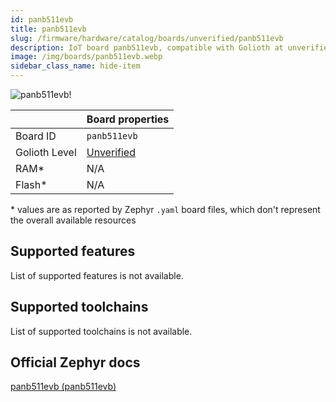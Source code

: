 ```yaml
---
id: panb511evb
title: panb511evb
slug: /firmware/hardware/catalog/boards/unverified/panb511evb
description: IoT board panb511evb, compatible with Golioth at unverified level.
image: /img/boards/panb511evb.webp
sidebar_class_name: hide-item
---
```


[//]: # (This is an auto-generated file, do not edit! Changes to it will be lost upon re-generation)

![panb511evb!](/img/boards/panb511evb.webp "panb511evb")

|                | Board properties     |
| -------------  | -------------------- |
| Board ID       | `panb511evb` |
| Golioth Level  | [Unverified](/firmware/hardware#unverified-boards) |
| RAM*           | N/A |
| Flash*         | N/A |

\* values are as reported by Zephyr `.yaml` board files, which don't represent the overall available resources



## Supported features

List of supported features is not available.

## Supported toolchains

List of supported toolchains is not available.

## Official Zephyr docs

[panb511evb (panb511evb)](https://docs.zephyrproject.org/latest/boards/panasonic/panb511evb/doc/index.html)
